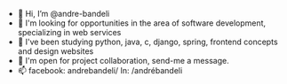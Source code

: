 - 👋 Hi, I’m @andre-bandeli
- 👀 I'm looking for opportunities in the area of ​​software development, specializing in web services
- 🌱 I've been studying python, java, c, django, spring, frontend concepts and design websites
- 💞️ I'm open for project collaboration, send-me a message. 
- 📫 facebook: andrebandeli/ In: /andrébandeli
